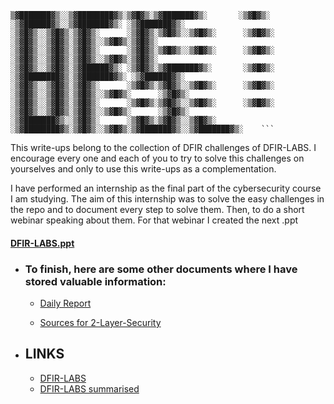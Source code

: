 ```                                                   
▒▓███████▓▒░░▒▓████████▓▒░▒▓█▓▒░▒▓███████▓▒░       ░▒▓█▓▒░       ░▒▓██████▓▒░░▒▓███████▓▒░ ░▒▓███████▓▒░ 
░▒▓█▓▒░░▒▓█▓▒░▒▓█▓▒░      ░▒▓█▓▒░▒▓█▓▒░░▒▓█▓▒░      ░▒▓█▓▒░      ░▒▓█▓▒░░▒▓█▓▒░▒▓█▓▒░░▒▓█▓▒░▒▓█▓▒░        
░▒▓█▓▒░░▒▓█▓▒░▒▓█▓▒░      ░▒▓█▓▒░▒▓█▓▒░░▒▓█▓▒░      ░▒▓█▓▒░      ░▒▓█▓▒░░▒▓█▓▒░▒▓█▓▒░░▒▓█▓▒░▒▓█▓▒░        
░▒▓█▓▒░░▒▓█▓▒░▒▓██████▓▒░ ░▒▓█▓▒░▒▓███████▓▒░       ░▒▓█▓▒░      ░▒▓████████▓▒░▒▓███████▓▒░ ░▒▓██████▓▒░  
░▒▓█▓▒░░▒▓█▓▒░▒▓█▓▒░      ░▒▓█▓▒░▒▓█▓▒░░▒▓█▓▒░      ░▒▓█▓▒░      ░▒▓█▓▒░░▒▓█▓▒░▒▓█▓▒░░▒▓█▓▒░      ░▒▓█▓▒░ 
░▒▓█▓▒░░▒▓█▓▒░▒▓█▓▒░      ░▒▓█▓▒░▒▓█▓▒░░▒▓█▓▒░      ░▒▓█▓▒░      ░▒▓█▓▒░░▒▓█▓▒░▒▓█▓▒░░▒▓█▓▒░      ░▒▓█▓▒░ 
░▒▓███████▓▒░░▒▓█▓▒░      ░▒▓█▓▒░▒▓█▓▒░░▒▓█▓▒░      ░▒▓████████▓▒░▒▓█▓▒░░▒▓█▓▒░▒▓███████▓▒░░▒▓███████▓▒░    ```                                                   
```



This write-ups belong to the collection of DFIR challenges of DFIR-LABS. I encourage every one and each of you to try to solve this challenges on yourselves and only to use this write-ups as a complementation.

I have performed an internship as the final part of the cybersecurity course I am studying. The aim of this internship was to solve the easy challenges in the repo and to document every step to solve them.
Then, to do a short webinar speaking about them. For that webinar I created the next .ppt 
#### [DFIR-LABS.ppt](https://docs.google.com/presentation/d/1ZyIDK1O1bCmSJdNVVqlS0BgnPqC9Wi3C9e4ZGOGSI00/edit?usp=sharing)

- ### To finish, here are some other documents where I have stored valuable information:

  - [Daily Report](https://docs.google.com/spreadsheets/d/157GKqNZNGjJ8zkvidXCELaLYJL1PyAiIUjrgejBlJps/edit?usp=sharing)

  - [Sources for 2-Layer-Security](https://docs.google.com/spreadsheets/d/1vsUv0VjY0lsVAax3XgavtwTN2zVhXR7SVexHAnhmGdE/edit?usp=sharing)

- ## LINKS

  - [DFIR-LABS](https://github.com/Azr43lKn1ght/DFIR-LABS)
  - [DFIR-LABS summarised](https://docs.google.com/document/d/1q-MmFydfnGDwRAs9HycSWNHq25NayhTfuvJPBcvQGtY/edit?usp=sharing)


